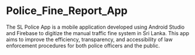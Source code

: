 # Police_Fine_Report_App
The SL Police App is a mobile application developed using Android Studio and Firebase to digitize the manual traffic fine system in Sri Lanka. This app aims to improve the efficiency, transparency, and accessibility of law enforcement procedures for both police officers and the public.
